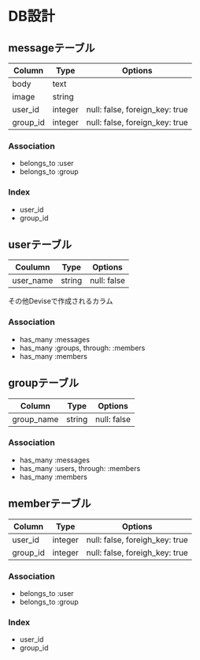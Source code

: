 # DB設計

## messageテーブル

|Column|Type|Options|
|------|----|-------|
|body|text|
|image|string|
|user_id|integer|null: false, foreign_key: true|
|group_id|integer|null: false, foreign_key: true|

### Association
- belongs_to :user
- belongs_to :group

### Index
- user_id
- group_id


## userテーブル
|Coulumn|Type|Options|
|-------|----|-------|
|user_name|string|null: false|
その他Deviseで作成されるカラム

### Association
- has_many :messages
- has_many :groups, through: :members
- has_many :members


## groupテーブル
|Column|Type|Options|
|------|----|-------|
|group_name|string|null: false|

### Association
- has_many :messages
- has_many :users, through: :members
- has_many :members


## memberテーブル
|Column|Type|Options|
|------|----|-------|
|user_id|integer|null: false, foreigh_key: true|
|group_id|integer|null: false, foreigh_key: true|

### Association
- belongs_to :user
- belongs_to :group

### Index
- user_id
- group_id
